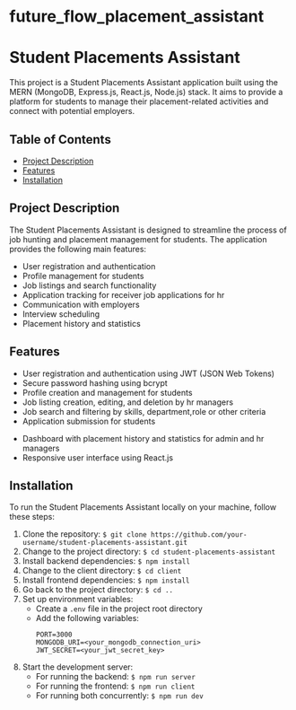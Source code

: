 # future_flow_placement_assistant

# Student Placements Assistant

This project is a Student Placements Assistant application built using the MERN (MongoDB, Express.js, React.js, Node.js) stack. It aims to provide a platform for students to manage their placement-related activities and connect with potential employers.

## Table of Contents

- [Project Description](#project-description)
- [Features](#features)
- [Installation](#installation)



## Project Description

The Student Placements Assistant is designed to streamline the process of job hunting and placement management for students. The application provides the following main features:

- User registration and authentication
- Profile management for students
- Job listings and search functionality
- Application tracking for receiver job applications for hr
- Communication with employers
- Interview scheduling
- Placement history and statistics

## Features

- User registration and authentication using JWT (JSON Web Tokens)
- Secure password hashing using bcrypt
- Profile creation and management for students
- Job listing creation, editing, and deletion by hr managers
- Job search and filtering by skills, department,role or other criteria
- Application submission for students
<!-- - Messaging functionality for students to communicate with employers -->
- Dashboard with placement history and statistics for admin and hr managers
- Responsive user interface using React.js

## Installation

To run the Student Placements Assistant locally on your machine, follow these steps:

1. Clone the repository: `$ git clone https://github.com/your-username/student-placements-assistant.git`
2. Change to the project directory: `$ cd student-placements-assistant`
3. Install backend dependencies: `$ npm install`
4. Change to the client directory: `$ cd client`
5. Install frontend dependencies: `$ npm install`
6. Go back to the project directory: `$ cd ..`
7. Set up environment variables:
   - Create a `.env` file in the project root directory
   - Add the following variables:
     ```
     PORT=3000
     MONGODB_URI=<your_mongodb_connection_uri>
     JWT_SECRET=<your_jwt_secret_key>
     ```
8. Start the development server:
   - For running the backend: `$ npm run server`
   - For running the frontend: `$ npm run client`
   - For running both concurrently: `$ npm run dev`


